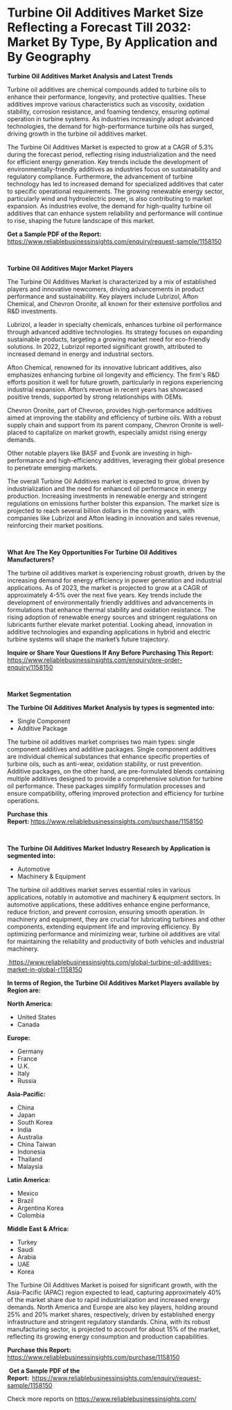 <p><h1>Turbine Oil Additives Market Size Reflecting a Forecast Till 2032: Market By Type, By Application and By Geography</h1></p><p><strong>Turbine Oil Additives Market Analysis and Latest Trends</strong></p>
<p><p>Turbine oil additives are chemical compounds added to turbine oils to enhance their performance, longevity, and protective qualities. These additives improve various characteristics such as viscosity, oxidation stability, corrosion resistance, and foaming tendency, ensuring optimal operation in turbine systems. As industries increasingly adopt advanced technologies, the demand for high-performance turbine oils has surged, driving growth in the turbine oil additives market.</p><p>The Turbine Oil Additives Market is expected to grow at a CAGR of 5.3% during the forecast period, reflecting rising industrialization and the need for efficient energy generation. Key trends include the development of environmentally-friendly additives as industries focus on sustainability and regulatory compliance. Furthermore, the advancement of turbine technology has led to increased demand for specialized additives that cater to specific operational requirements. The growing renewable energy sector, particularly wind and hydroelectric power, is also contributing to market expansion. As industries evolve, the demand for high-quality turbine oil additives that can enhance system reliability and performance will continue to rise, shaping the future landscape of this market.</p></p>
<p><strong>Get a Sample PDF of the Report:&nbsp;</strong> <a href="https://www.reliablebusinessinsights.com/enquiry/request-sample/1158150?utm_campaign=3259&utm_medium=2&utm_source=Github&utm_content=ia&utm_term=05042025&utm_id=turbine-oil-additives">https://www.reliablebusinessinsights.com/enquiry/request-sample/1158150</a></p>
<p>&nbsp;</p>
<p><strong>Turbine Oil Additives Major Market Players</strong></p>
<p><p>The Turbine Oil Additives Market is characterized by a mix of established players and innovative newcomers, driving advancements in product performance and sustainability. Key players include Lubrizol, Afton Chemical, and Chevron Oronite, all known for their extensive portfolios and R&D investments.</p><p>Lubrizol, a leader in specialty chemicals, enhances turbine oil performance through advanced additive technologies. Its strategy focuses on expanding sustainable products, targeting a growing market need for eco-friendly solutions. In 2022, Lubrizol reported significant growth, attributed to increased demand in energy and industrial sectors.</p><p>Afton Chemical, renowned for its innovative lubricant additives, also emphasizes enhancing turbine oil longevity and efficiency. The firm's R&D efforts position it well for future growth, particularly in regions experiencing industrial expansion. Afton’s revenue in recent years has showcased positive trends, supported by strong relationships with OEMs.</p><p>Chevron Oronite, part of Chevron, provides high-performance additives aimed at improving the stability and efficiency of turbine oils. With a robust supply chain and support from its parent company, Chevron Oronite is well-placed to capitalize on market growth, especially amidst rising energy demands.</p><p>Other notable players like BASF and Evonik are investing in high-performance and high-efficiency additives, leveraging their global presence to penetrate emerging markets.</p><p>The overall Turbine Oil Additives market is expected to grow, driven by industrialization and the need for enhanced oil performance in energy production. Increasing investments in renewable energy and stringent regulations on emissions further bolster this expansion. The market size is projected to reach several billion dollars in the coming years, with companies like Lubrizol and Afton leading in innovation and sales revenue, reinforcing their market positions.</p></p>
<p>&nbsp;</p>
<p><strong>What Are The Key Opportunities For Turbine Oil Additives Manufacturers?</strong></p>
<p><p>The turbine oil additives market is experiencing robust growth, driven by the increasing demand for energy efficiency in power generation and industrial applications. As of 2023, the market is projected to grow at a CAGR of approximately 4-5% over the next five years. Key trends include the development of environmentally friendly additives and advancements in formulations that enhance thermal stability and oxidation resistance. The rising adoption of renewable energy sources and stringent regulations on lubricants further elevate market potential. Looking ahead, innovation in additive technologies and expanding applications in hybrid and electric turbine systems will shape the market’s future trajectory.</p></p>
<p><strong>Inquire or Share Your Questions If Any Before Purchasing This Report:</strong> <a href="https://www.reliablebusinessinsights.com/enquiry/pre-order-enquiry/1158150?utm_campaign=3259&utm_medium=2&utm_source=Github&utm_content=ia&utm_term=05042025&utm_id=turbine-oil-additives">https://www.reliablebusinessinsights.com/enquiry/pre-order-enquiry/1158150</a></p>
<p>&nbsp;</p>
<p><strong>Market Segmentation</strong></p>
<p><strong>The Turbine Oil Additives Market Analysis by types is segmented into:</strong></p>
<p><ul><li>Single Component</li><li>Additive Package</li></ul></p>
<p><p>The turbine oil additives market comprises two main types: single component additives and additive packages. Single component additives are individual chemical substances that enhance specific properties of turbine oils, such as anti-wear, oxidation stability, or rust prevention. Additive packages, on the other hand, are pre-formulated blends containing multiple additives designed to provide a comprehensive solution for turbine oil performance. These packages simplify formulation processes and ensure compatibility, offering improved protection and efficiency for turbine operations.</p></p>
<p><strong>Purchase this Report:&nbsp;</strong><a href="https://www.reliablebusinessinsights.com/purchase/1158150?utm_campaign=3259&utm_medium=2&utm_source=Github&utm_content=ia&utm_term=05042025&utm_id=turbine-oil-additives">https://www.reliablebusinessinsights.com/purchase/1158150</a></p>
<p>&nbsp;</p>
<p><strong>The Turbine Oil Additives Market Industry Research by Application is segmented into:</strong></p>
<p><ul><li>Automotive</li><li>Machinery & Equipment</li></ul></p>
<p><p>The turbine oil additives market serves essential roles in various applications, notably in automotive and machinery & equipment sectors. In automotive applications, these additives enhance engine performance, reduce friction, and prevent corrosion, ensuring smooth operation. In machinery and equipment, they are crucial for lubricating turbines and other components, extending equipment life and improving efficiency. By optimizing performance and minimizing wear, turbine oil additives are vital for maintaining the reliability and productivity of both vehicles and industrial machinery.</p></p>
<p><a href="https://www.reliablebusinessinsights.com/global-turbine-oil-additives-market-in-global-r1158150?utm_campaign=3259&utm_medium=2&utm_source=Github&utm_content=ia&utm_term=05042025&utm_id=turbine-oil-additives">&nbsp;https://www.reliablebusinessinsights.com/global-turbine-oil-additives-market-in-global-r1158150</a></p>
<p><strong>In terms of Region, the Turbine Oil Additives Market Players available by Region are:</strong></p>
<p>
    <p> <strong> North America: </strong>
        <ul>
            <li>United States</li>
            <li>Canada</li>
        </ul>
        </p> 
    <p> <strong> Europe: </strong>
        <ul>
            <li>Germany</li>
            <li>France</li>
            <li>U.K.</li>
            <li>Italy</li>
            <li>Russia</li>
        </ul>
        </p> 
    <p> <strong> Asia-Pacific: </strong>
        <ul>
            <li>China</li>
            <li>Japan</li>
            <li>South Korea</li>
            <li>India</li>
            <li>Australia</li>
            <li>China Taiwan</li>
            <li>Indonesia</li>
            <li>Thailand</li>
            <li>Malaysia</li>
        </ul>
        </p> 
    <p> <strong> Latin America: </strong>
        <ul>
            <li>Mexico</li>
            <li>Brazil</li>
            <li>Argentina Korea</li>
            <li>Colombia</li>
        </ul>
        </p> 
    <p> <strong> Middle East & Africa: </strong>
        <ul>
            <li>Turkey</li>
            <li>Saudi</li>
            <li>Arabia</li>
            <li>UAE</li>
            <li>Korea</li>
        </ul>
    </p>
    </p>
<p><p>The Turbine Oil Additives Market is poised for significant growth, with the Asia-Pacific (APAC) region expected to lead, capturing approximately 40% of the market share due to rapid industrialization and increased energy demands. North America and Europe are also key players, holding around 25% and 20% market shares, respectively, driven by established energy infrastructure and stringent regulatory standards. China, with its robust manufacturing sector, is projected to account for about 15% of the market, reflecting its growing energy consumption and production capabilities.</p></p>
<p><strong>Purchase this Report: </strong><a href="https://www.reliablebusinessinsights.com/purchase/1158150?utm_campaign=3259&utm_medium=2&utm_source=Github&utm_content=ia&utm_term=05042025&utm_id=turbine-oil-additives">https://www.reliablebusinessinsights.com/purchase/1158150</a></p>
<p>&nbsp;<strong>Get a Sample PDF of the Report:&nbsp;&nbsp;</strong><a href="https://www.reliablebusinessinsights.com/enquiry/request-sample/1158150?utm_campaign=3259&utm_medium=2&utm_source=Github&utm_content=ia&utm_term=05042025&utm_id=turbine-oil-additives">https://www.reliablebusinessinsights.com/enquiry/request-sample/1158150</a></p>
<p><strong></strong></p>
<p>Check more reports on <a href="https://www.reliablebusinessinsights.com/?utm_campaign=3259&utm_medium=2&utm_source=Github&utm_content=ia&utm_term=05042025&utm_id=turbine-oil-additives">https://www.reliablebusinessinsights.com/</a></p>